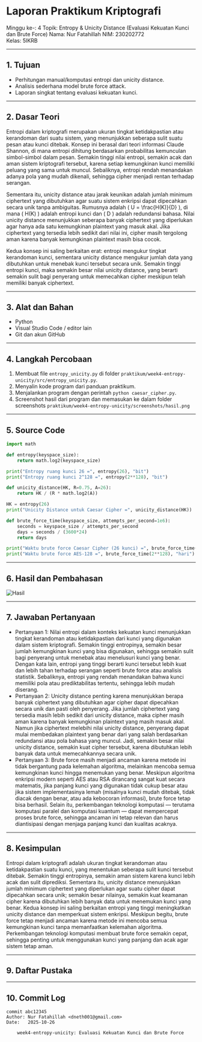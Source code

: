 # Laporan Praktikum Kriptografi
Minggu ke-: 4
Topik: Entropy & Unicity Distance (Evaluasi Kekuatan Kunci dan Brute Force) 
Nama: Nur Fatahillah 
NIM: 230202772  
Kelas: 5IKRB

---

## 1. Tujuan
- Perhitungan manual/komputasi entropi dan unicity distance.
- Analisis sederhana model brute force attack.
- Laporan singkat tentang evaluasi kekuatan kunci.

---

## 2. Dasar Teori
Entropi dalam kriptografi merupakan ukuran tingkat ketidakpastian atau kerandoman dari suatu sistem, yang menunjukkan seberapa sulit suatu pesan atau kunci ditebak. Konsep ini berasal dari teori informasi Claude Shannon, di mana entropi dihitung berdasarkan probabilitas kemunculan simbol-simbol dalam pesan. Semakin tinggi nilai entropi, semakin acak dan aman sistem kriptografi tersebut, karena setiap kemungkinan kunci memiliki peluang yang sama untuk muncul. Sebaliknya, entropi rendah menandakan adanya pola yang mudah dikenali, sehingga cipher menjadi rentan terhadap serangan.

Sementara itu, unicity distance atau jarak keunikan adalah jumlah minimum ciphertext yang dibutuhkan agar suatu sistem enkripsi dapat dipecahkan secara unik tanpa ambiguitas. Rumusnya adalah ( U = \frac{H(K)}{D} ), di mana ( H(K) ) adalah entropi kunci dan ( D ) adalah redundansi bahasa. Nilai unicity distance menunjukkan seberapa banyak ciphertext yang diperlukan agar hanya ada satu kemungkinan plaintext yang masuk akal. Jika ciphertext yang tersedia lebih sedikit dari nilai ini, cipher masih tergolong aman karena banyak kemungkinan plaintext masih bisa cocok.

Kedua konsep ini saling berkaitan erat: entropi mengukur tingkat kerandoman kunci, sementara unicity distance mengukur jumlah data yang dibutuhkan untuk menebak kunci tersebut secara unik. Semakin tinggi entropi kunci, maka semakin besar nilai unicity distance, yang berarti semakin sulit bagi penyerang untuk memecahkan cipher meskipun telah memiliki banyak ciphertext.


---

## 3. Alat dan Bahan
- Python  
- Visual Studio Code / editor lain  
- Git dan akun GitHub  

---

## 4. Langkah Percobaan
1. Membuat file `entropy_unicity.py` di folder `praktikum/week4-entropy-unicity/src/entropy_unicity.py`.
2. Menyalin kode program dari panduan praktikum.
3. Menjalankan program dengan perintah `python caesar_cipher.py`.
4. Screenshot hasil dari program dan memasukan ke dalam folder screenshots `praktikum/week4-entropy-unicity/screenshots/hasil.png`

---

## 5. Source Code
```python
import math

def entropy(keyspace_size):
    return math.log2(keyspace_size)

print("Entropy ruang kunci 26 =", entropy(26), "bit")
print("Entropy ruang kunci 2^128 =", entropy(2**128), "bit")

def unicity_distance(HK, R=0.75, A=26):
    return HK / (R * math.log2(A))

HK = entropy(26)
print("Unicity Distance untuk Caesar Cipher =", unicity_distance(HK))

def brute_force_time(keyspace_size, attempts_per_second=1e6):
    seconds = keyspace_size / attempts_per_second
    days = seconds / (3600*24)
    return days

print("Waktu brute force Caesar Cipher (26 kunci) =", brute_force_time(26), "hari")
print("Waktu brute force AES-128 =", brute_force_time(2**128), "hari")
```

---

## 6. Hasil dan Pembahasan
![Hasil](screenshots/hasil.png)

---

## 7. Jawaban Pertanyaan
  
- Pertanyaan 1: Nilai entropi dalam konteks kekuatan kunci menunjukkan tingkat kerandoman atau ketidakpastian dari kunci yang digunakan dalam sistem kriptografi. Semakin tinggi entropinya, semakin besar jumlah kemungkinan kunci yang bisa digunakan, sehingga semakin sulit bagi penyerang untuk menebak atau menelusuri kunci yang benar. Dengan kata lain, entropi yang tinggi berarti kunci tersebut lebih kuat dan lebih tahan terhadap serangan seperti brute force atau analisis statistik. Sebaliknya, entropi yang rendah menandakan bahwa kunci memiliki pola atau prediktabilitas tertentu, sehingga lebih mudah diserang.  
- Pertanyaan 2: Unicity distance penting karena menunjukkan berapa banyak ciphertext yang dibutuhkan agar cipher dapat dipecahkan secara unik dan pasti oleh penyerang. Jika jumlah ciphertext yang tersedia masih lebih sedikit dari unicity distance, maka cipher masih aman karena banyak kemungkinan plaintext yang masih masuk akal. Namun jika ciphertext melebihi nilai unicity distance, penyerang dapat mulai membedakan plaintext yang benar dari yang salah berdasarkan redundansi atau pola bahasa yang muncul. Jadi, semakin besar nilai unicity distance, semakin kuat cipher tersebut, karena dibutuhkan lebih banyak data untuk memecahkannya secara unik.
- Pertanyaan 3: Brute force masih menjadi ancaman karena metode ini tidak bergantung pada kelemahan algoritma, melainkan mencoba semua kemungkinan kunci hingga menemukan yang benar. Meskipun algoritma enkripsi modern seperti AES atau RSA dirancang sangat kuat secara matematis, jika panjang kunci yang digunakan tidak cukup besar atau jika sistem implementasinya lemah (misalnya kunci mudah ditebak, tidak diacak dengan benar, atau ada kebocoran informasi), brute force tetap bisa berhasil. Selain itu, perkembangan teknologi komputasi — terutama komputasi paralel dan komputasi kuantum — dapat mempercepat proses brute force, sehingga ancaman ini tetap relevan dan harus diantisipasi dengan menjaga panjang kunci dan kualitas acaknya.  

---

## 8. Kesimpulan
Entropi dalam kriptografi adalah ukuran tingkat kerandoman atau ketidakpastian suatu kunci, yang menentukan seberapa sulit kunci tersebut ditebak. Semakin tinggi entropinya, semakin aman sistem karena kunci lebih acak dan sulit diprediksi. Sementara itu, unicity distance menunjukkan jumlah minimum ciphertext yang diperlukan agar suatu cipher dapat dipecahkan secara unik; semakin besar nilainya, semakin kuat keamanan cipher karena dibutuhkan lebih banyak data untuk menemukan kunci yang benar. Kedua konsep ini saling berkaitan entropi yang tinggi meningkatkan unicity distance dan memperkuat sistem enkripsi. Meskipun begitu, brute force tetap menjadi ancaman karena metode ini mencoba semua kemungkinan kunci tanpa memanfaatkan kelemahan algoritma. Perkembangan teknologi komputasi membuat brute force semakin cepat, sehingga penting untuk menggunakan kunci yang panjang dan acak agar sistem tetap aman.


---

## 9. Daftar Pustaka

---

## 10. Commit Log  
```
commit abc12345
Author: Nur Fatahillah <dneth001@gmail.com>
Date:   2025-10-26

    week4-entropy-unicity: Evaluasi Kekuatan Kunci dan Brute Force
```
